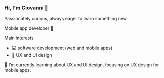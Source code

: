 ### Hi, I'm Giovanni 👋

Passionately curious, always eager to learn something new.

Mobile app developer 📱

Main interests
- 💻 software development (web and mobile apps)
- 🎨 UX and UI design

🌱 I’m currently learning about UX and UI design, focusing on UX design for mobile apps.

<!--
**giovannilondero/giovannilondero** is a ✨ _special_ ✨ repository because its `README.md` (this file) appears on your GitHub profile.

Here are some ideas to get you started:

- 🔭 I’m currently working on ...
- 🌱 I’m currently learning ...
- 👯 I’m looking to collaborate on ...
- 🤔 I’m looking for help with ...
- 💬 Ask me about ...
- 📫 How to reach me: ...
- 😄 Pronouns: ...
- ⚡ Fun fact: ...
-->
